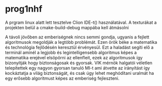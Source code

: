 # prog1nhf

A prgram linux alatt lett tesztelve Clion IDE-t() használatával. A texturákat a projekten belül a cmake-build-debug mappába kell átmásolni

A távoli jövőben az emberiségnek nincs semmi gondja, ugyanis a fejlett algoritmusok megoldják a legtöbb problémát. Ezen örök béke a matematika és technológia fejlődésén keresztül érvényesül. Ezt a haladást segíti elő a terminál aminél a legjobb és legintelligensebb algoritmus képes a matematika erejével elsöpörni az ellenfleit, ezek az algoritmusok így bizonyítják hogy biztonságosak és gyorsak. VIK mérnök halgatói véletlen telepítettek egy nagyon gyorsan tanuló MI-t ami átvette az irányítást így kockáztatja a világ biztonságát, és csak úgy lehet meghódítani uralmát ha egy erősebb algoritmust képes az emberiség fejleszteni.
